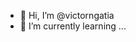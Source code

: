 - 👋 Hi, I’m @victorngatia
- 🌱 I’m currently learning ...
<!---
victorngatia/victorngatia is a ✨ special ✨ repository because its `README.md` (this file) appears on your GitHub profile.
You can click the Preview link to take a look at your changes.
--->
